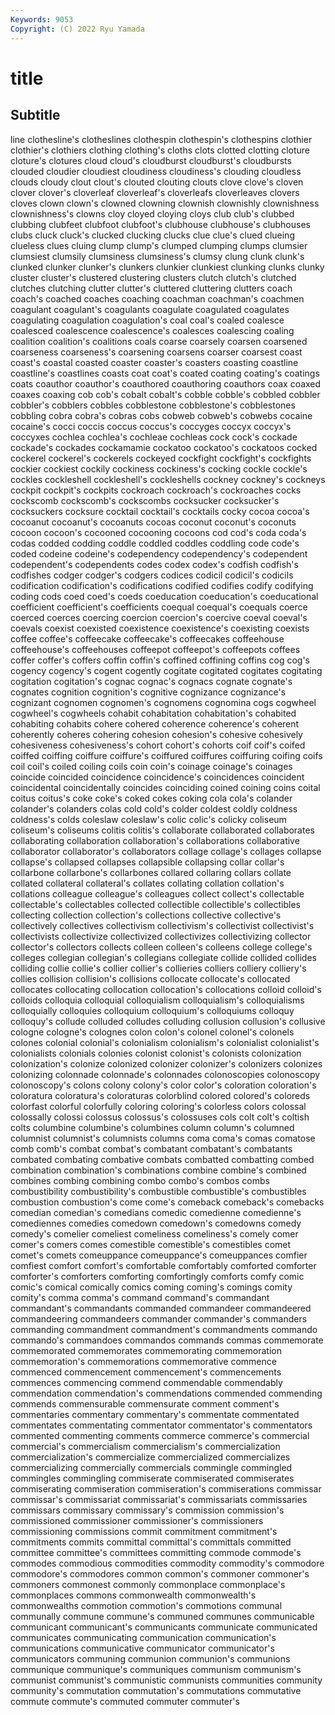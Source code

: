 ```yaml
---
Keywords: 9053
Copyright: (C) 2022 Ryu Yamada
---
```



# title

## Subtitle
line clothesline's clotheslines clothespin clothespin's clothespins clothier clothier's clothiers clothing
clothing's cloths clots clotted clotting cloture cloture's clotures cloud cloud's
cloudburst cloudburst's cloudbursts clouded cloudier cloudiest cloudiness cloudiness's clouding cloudless
clouds cloudy clout clout's clouted clouting clouts clove clove's cloven
clover clover's cloverleaf cloverleaf's cloverleafs cloverleaves clovers cloves clown clown's
clowned clowning clownish clownishly clownishness clownishness's clowns cloy cloyed cloying
cloys club club's clubbed clubbing clubfeet clubfoot clubfoot's clubhouse clubhouse's
clubhouses clubs cluck cluck's clucked clucking clucks clue clue's clued
clueing clueless clues cluing clump clump's clumped clumping clumps clumsier
clumsiest clumsily clumsiness clumsiness's clumsy clung clunk clunk's clunked clunker
clunker's clunkers clunkier clunkiest clunking clunks clunky cluster cluster's clustered
clustering clusters clutch clutch's clutched clutches clutching clutter clutter's cluttered
cluttering clutters coach coach's coached coaches coaching coachman coachman's coachmen
coagulant coagulant's coagulants coagulate coagulated coagulates coagulating coagulation coagulation's coal
coal's coaled coalesce coalesced coalescence coalescence's coalesces coalescing coaling coalition
coalition's coalitions coals coarse coarsely coarsen coarsened coarseness coarseness's coarsening
coarsens coarser coarsest coast coast's coastal coasted coaster coaster's coasters
coasting coastline coastline's coastlines coasts coat coat's coated coating coating's
coatings coats coauthor coauthor's coauthored coauthoring coauthors coax coaxed coaxes
coaxing cob cob's cobalt cobalt's cobble cobble's cobbled cobbler cobbler's
cobblers cobbles cobblestone cobblestone's cobblestones cobbling cobra cobra's cobras cobs
cobweb cobweb's cobwebs cocaine cocaine's cocci coccis coccus coccus's coccyges
coccyx coccyx's coccyxes cochlea cochlea's cochleae cochleas cock cock's cockade
cockade's cockades cockamamie cockatoo cockatoo's cockatoos cocked cockerel cockerel's cockerels
cockeyed cockfight cockfight's cockfights cockier cockiest cockily cockiness cockiness's cocking
cockle cockle's cockles cockleshell cockleshell's cockleshells cockney cockney's cockneys cockpit
cockpit's cockpits cockroach cockroach's cockroaches cocks cockscomb cockscomb's cockscombs cocksucker
cocksucker's cocksuckers cocksure cocktail cocktail's cocktails cocky cocoa cocoa's cocoanut
cocoanut's cocoanuts cocoas coconut coconut's coconuts cocoon cocoon's cocooned cocooning
cocoons cod cod's coda coda's codas codded codding coddle coddled
coddles coddling code code's coded codeine codeine's codependency codependency's codependent
codependent's codependents codes codex codex's codfish codfish's codfishes codger codger's
codgers codices codicil codicil's codicils codification codification's codifications codified codifies
codify codifying coding cods coed coed's coeds coeducation coeducation's coeducational
coefficient coefficient's coefficients coequal coequal's coequals coerce coerced coerces coercing
coercion coercion's coercive coeval coeval's coevals coexist coexisted coexistence coexistence's
coexisting coexists coffee coffee's coffeecake coffeecake's coffeecakes coffeehouse coffeehouse's coffeehouses
coffeepot coffeepot's coffeepots coffees coffer coffer's coffers coffin coffin's coffined
coffining coffins cog cog's cogency cogency's cogent cogently cogitate cogitated
cogitates cogitating cogitation cogitation's cognac cognac's cognacs cognate cognate's cognates
cognition cognition's cognitive cognizance cognizance's cognizant cognomen cognomen's cognomens cognomina
cogs cogwheel cogwheel's cogwheels cohabit cohabitation cohabitation's cohabited cohabiting cohabits
cohere cohered coherence coherence's coherent coherently coheres cohering cohesion cohesion's
cohesive cohesively cohesiveness cohesiveness's cohort cohort's cohorts coif coif's coifed
coiffed coiffing coiffure coiffure's coiffured coiffures coiffuring coifing coifs coil
coil's coiled coiling coils coin coin's coinage coinage's coinages coincide
coincided coincidence coincidence's coincidences coincident coincidental coincidentally coincides coinciding coined
coining coins coital coitus coitus's coke coke's coked cokes coking
cola cola's colander colander's colanders colas cold cold's colder coldest
coldly coldness coldness's colds coleslaw coleslaw's colic colic's colicky coliseum
coliseum's coliseums colitis colitis's collaborate collaborated collaborates collaborating collaboration collaboration's
collaborations collaborative collaborator collaborator's collaborators collage collage's collages collapse collapse's
collapsed collapses collapsible collapsing collar collar's collarbone collarbone's collarbones collared
collaring collars collate collated collateral collateral's collates collating collation collation's
collations colleague colleague's colleagues collect collect's collectable collectable's collectables collected
collectible collectible's collectibles collecting collection collection's collections collective collective's collectively
collectives collectivism collectivism's collectivist collectivist's collectivists collectivize collectivized collectivizes collectivizing
collector collector's collectors collects colleen colleen's colleens college college's colleges
collegian collegian's collegians collegiate collide collided collides colliding collie collie's
collier collier's collieries colliers colliery colliery's collies collision collision's collisions
collocate collocate's collocated collocates collocating collocation collocation's collocations colloid colloid's
colloids colloquia colloquial colloquialism colloquialism's colloquialisms colloquially colloquies colloquium colloquium's
colloquiums colloquy colloquy's collude colluded colludes colluding collusion collusion's collusive
cologne cologne's colognes colon colon's colonel colonel's colonels colones colonial
colonial's colonialism colonialism's colonialist colonialist's colonialists colonials colonies colonist colonist's
colonists colonization colonization's colonize colonized colonizer colonizer's colonizers colonizes colonizing
colonnade colonnade's colonnades colonoscopies colonoscopy colonoscopy's colons colony colony's color
color's coloration coloration's coloratura coloratura's coloraturas colorblind colored colored's coloreds
colorfast colorful colorfully coloring coloring's colorless colors colossal colossally colossi
colossus colossus's colossuses cols colt colt's coltish colts columbine columbine's
columbines column column's columned columnist columnist's columnists columns coma coma's
comas comatose comb comb's combat combat's combatant combatant's combatants combated
combating combative combats combatted combatting combed combination combination's combinations combine
combine's combined combines combing combining combo combo's combos combs combustibility
combustibility's combustible combustible's combustibles combustion combustion's come come's comeback comeback's
comebacks comedian comedian's comedians comedic comedienne comedienne's comediennes comedies comedown
comedown's comedowns comedy comedy's comelier comeliest comeliness comeliness's comely comer
comer's comers comes comestible comestible's comestibles comet comet's comets comeuppance
comeuppance's comeuppances comfier comfiest comfort comfort's comfortable comfortably comforted comforter
comforter's comforters comforting comfortingly comforts comfy comic comic's comical comically
comics coming coming's comings comity comity's comma comma's command command's
commandant commandant's commandants commanded commandeer commandeered commandeering commandeers commander commander's
commanders commanding commandment commandment's commandments commando commando's commandoes commandos commands
commas commemorate commemorated commemorates commemorating commemoration commemoration's commemorations commemorative commence
commenced commencement commencement's commencements commences commencing commend commendable commendably commendation
commendation's commendations commended commending commends commensurable commensurate comment comment's commentaries
commentary commentary's commentate commentated commentates commentating commentator commentator's commentators commented
commenting comments commerce commerce's commercial commercial's commercialism commercialism's commercialization commercialization's
commercialize commercialized commercializes commercializing commercially commercials commingle commingled commingles commingling
commiserate commiserated commiserates commiserating commiseration commiseration's commiserations commissar commissar's commissariat
commissariat's commissariats commissaries commissars commissary commissary's commission commission's commissioned commissioner
commissioner's commissioners commissioning commissions commit commitment commitment's commitments commits committal
committal's committals committed committee committee's committees committing commode commode's commodes
commodious commodities commodity commodity's commodore commodore's commodores common common's commoner
commoner's commoners commonest commonly commonplace commonplace's commonplaces commons commonwealth commonwealth's
commonwealths commotion commotion's commotions communal communally commune commune's communed communes
communicable communicant communicant's communicants communicate communicated communicates communicating communication communication's
communications communicative communicator communicator's communicators communing communion communion's communions communique
communique's communiques communism communism's communist communist's communistic communists communities community
community's commutation commutation's commutations commutative commute commute's commuted commuter commuter's
